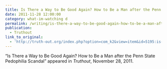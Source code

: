 ```yaml
---
title: Is There a Way to Be Good Again? How to Be a Man after the Penn State Pedophilia Scandal
date: 2011-11-28 12:00:00
category: what-im-watching d
permalink: /writing/is-there-a-way-to-be-good-again-how-to-be-a-man-after-the-penn-state-pedophilia-scandal/
publication:
  - Truthout
link_to_original:
  - 'http://truth-out.org/index.php?option=com_k2&view=item&id=5195:is-there-a-way-to-be-good-again-how-to-be-a-man-after-the-penn-state-pedophilia-scandal'
---
```

“Is There a Way to Be Good Again? How to Be a Man after the Penn State Pedophilia Scandal” appeared in <em>Truthout</em>, November 28, 2011.
